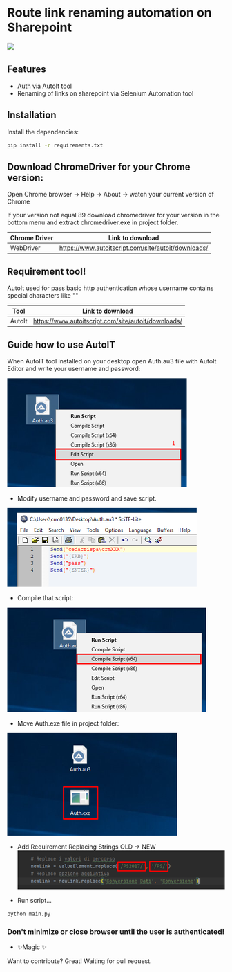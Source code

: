 # Route link renaming automation on Sharepoint


<img src="https://selenium-python.com/wp-content/uploads/2017/11/cropped-logo-mini.png" width="300"/>


## Features

- Auth via AutoIt tool
- Renaming of links on sharepoint via Selenium Automation tool

## Installation

Install the dependencies:

```sh
pip install -r requirements.txt
```
## Download ChromeDriver for your Chrome version:

Open Chrome browser -> Help -> About -> watch your current version of Chrome

If your version not equal 89 download chromedriver for your version in the bottom menu and extract chromedriver.exe in project folder. 

| Chrome Driver | Link to download |
| ------ | ------ |
| WebDriver | https://www.autoitscript.com/site/autoit/downloads/|

## Requirement tool!

AutoIt used for pass basic http authentication whose username contains special characters like "\"

| Tool | Link to download |
| ------ | ------ |
| AutoIt | https://www.autoitscript.com/site/autoit/downloads/|


## Guide how to use AutoIT

When AutoIT tool installed on your desktop open Auth.au3 file with AutoIt Editor and write your username and password:

![](./Screenshots/Screenshot_1.png)

* Modify username and password and save script.

![](./Screenshots/Screenshot_2.png)

* Compile that script:

![](./Screenshots/Screenshot_3.png)

* Move Auth.exe file in project folder:

![](./Screenshots/Screenshot_4.png)

* Add Requirement Replacing Strings OLD -> NEW
![](./Screenshots/Screenshot_5.png)


* Run script...

```sh
python main.py
```

### **Don't minimize or close browser until the user is authenticated!**

- ✨Magic ✨

Want to contribute? Great! Waiting for pull request.

